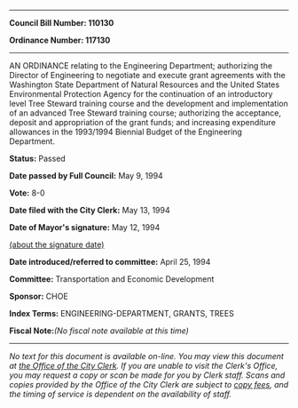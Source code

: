

********

**Council Bill Number: 110130**
   
**Ordinance Number: 117130**
********

 AN ORDINANCE relating to the Engineering Department; authorizing the Director of Engineering to negotiate and execute grant agreements with the Washington State Department of Natural Resources and the United States Environmental Protection Agency for the continuation of an introductory level Tree Steward training course and the development and implementation of an advanced Tree Steward training course; authorizing the acceptance, deposit and appropriation of the grant funds; and increasing expenditure allowances in the 1993/1994 Biennial Budget of the Engineering Department.

**Status:** Passed
   
**Date passed by Full Council:** May 9, 1994
   
**Vote:** 8-0
   
**Date filed with the City Clerk:** May 13, 1994
   
**Date of Mayor's signature:** May 12, 1994
   
[(about the signature date)](/~public/approvaldate.htm)
   
   
   
**Date introduced/referred to committee:** April 25, 1994
   
**Committee:** Transportation and Economic Development
   
**Sponsor:** CHOE
   
   
**Index Terms:** ENGINEERING-DEPARTMENT, GRANTS, TREES

**Fiscal Note:**_(No fiscal note available at this time)_
********

_No text for this document is available on-line. You may view this document at [the Office of the City Clerk](http://www.seattle.gov/leg/clerk/contactUs.htm). If you are unable to visit the Clerk's Office, you may request a copy or scan be made for you by Clerk staff. Scans and copies provided by the Office of the City Clerk are subject to [copy fees](http://clerk.seattle.gov/~public/clerkfees.htm), and the timing of service is dependent on the availability of staff._

